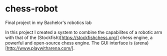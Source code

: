 # chess-robot
Final project in my Bachelor's robotics lab

In this project I created a system to combine the capabilites of a robotic arm with that of the (Stockfish)[https://stockfishchess.org/] chess engine, a powerful and open-source chess engine. The GUI interface is (arena)[http://www.playwitharena.com/].
